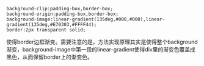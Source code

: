```
background-clip:padding-box,border-box;  
background-origin:padding-box,border-box;  
background-image:linear-gradient(135deg,#000,#000),linear-gradient(135deg,#E70303,#FFFF44);  
border:2px transparent solid;  
```

使得border边框渐变。需要注意的是，方法实现原理其实是使得整个background渐变，background-image中第一段的linear-gradient使得div里的渐变色覆盖成黑色，从而保留border上的渐变色。 